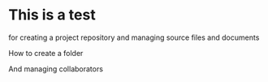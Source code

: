 # This is a test
for creating a project repository
and managing source files and documents

How to create a folder

And managing collaborators
